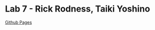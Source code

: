 # Lab 7 - Rick Rodness, Taiki Yoshino


[Github Pages](https://rickrodness.github.io/lab7-starter/)
